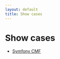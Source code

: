```yaml
---
layout: default
title: Show cases
---
```


# Show cases

*   [Symfony CMF][1]

 [1]: http://cmf.liip.ch/
